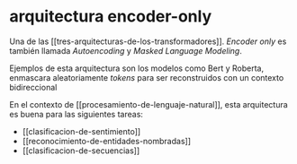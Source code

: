# arquitectura encoder-only
Una de las [[tres-arquitecturas-de-los-transformadores]]. *Encoder only* es también llamada *Autoencoding* y *Masked Language Modeling*.

Ejemplos de esta arquitectura son los modelos como Bert y Roberta, enmascara aleatoriamente *tokens* para ser reconstruidos con un contexto bidireccional

En el contexto de [[procesamiento-de-lenguaje-natural]], esta arquitectura es buena para las siguientes tareas:

- [[clasificacion-de-sentimiento]]
- [[reconocimiento-de-entidades-nombradas]]
- [[clasificacion-de-secuencias]]
